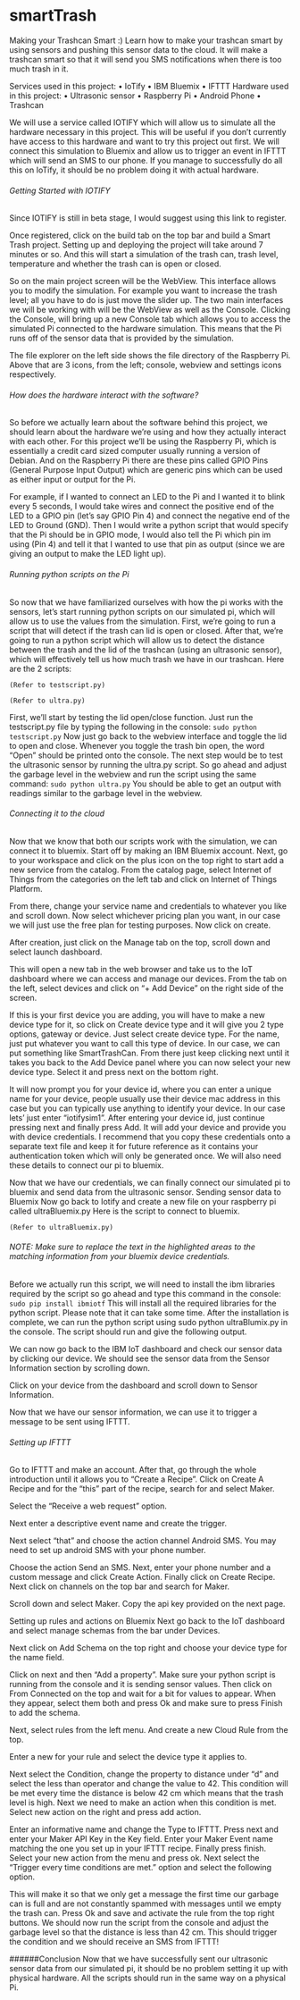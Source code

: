# smartTrash
Making your Trashcan Smart :)
Learn how to make your trashcan smart by using sensors and pushing this sensor data to the cloud. It will make a trashcan smart so that it will send you SMS notifications when there is too much trash in it.

Services used in this project:
•	IoTify
•	IBM Bluemix
•	IFTTT
Hardware used in this project:
•	Ultrasonic sensor
•	Raspberry Pi
•	Android Phone
•	Trashcan
 
We will use a service called IOTIFY which will allow us to simulate all the hardware necessary in this project. This will be useful if you don’t currently have access to this hardware and want to try this project out first. We will connect this simulation to Bluemix and allow us to trigger an event in IFTTT which will send an SMS to our phone. If you manage to successfully do all this on IoTify, it should be no problem doing it with actual hardware. 

###### Getting Started with IOTIFY
Since IOTIFY is still in beta stage, I would suggest using this link to register.
 
Once registered, click on the build tab on the top bar and build a Smart Trash project. Setting up and deploying the project will take around 7 minutes or so. And this will start a simulation of the trash can, trash level, temperature and whether the trash can is open or closed.
 
So on the main project screen will be the WebView. This interface allows you to modify the simulation. For example you want to increase the trash level; all you have to do is just move the slider up. The two main interfaces we will be working with will be the WebView as well as the Console. Clicking the Console, will bring up a new Console tab which allows you to access the simulated Pi connected to the hardware simulation. This means that the Pi runs off of the sensor data that is provided by the simulation.
 
The file explorer on the left side shows the file directory of the Raspberry Pi. Above that are 3 icons, from the left; console, webview and settings icons respectively.

###### How does the hardware interact with the software?
So before we actually learn about the software behind this project, we should learn about the hardware we’re using and how they actually interact with each other. For this project we’ll be using the Raspberry Pi, which is essentially a credit card sized computer usually running a version of Debian. And on the Raspberry Pi there are these pins called GPIO Pins (General Purpose Input Output) which are generic pins which can be used as either input or output for the Pi.  

For example, if I wanted to connect an LED to the Pi and I wanted it to blink every 5 seconds, I would take wires and connect the positive end of the LED to a GPIO pin (let’s say GPIO Pin 4) and connect the negative end of the LED to Ground (GND). Then I would write a python script that would specify that the Pi should be in GPIO mode, I would also tell the Pi which pin im using (Pin 4) and tell it that I wanted to use that pin as output (since we are giving an output to make the LED light up).
 

###### Running python scripts on the Pi
So now that we have familiarized ourselves with how the pi works with the sensors, let’s start running python scripts on our simulated pi, which will allow us to use the values from the simulation. First, we’re going to run a script that will detect if the trash can lid is open or closed. After that, we’re going to run a python script which will allow us to detect the distance between the trash and the lid of the trashcan (using an ultrasonic sensor), which will effectively tell us how much trash we have in our trashcan. Here are the 2 scripts:

`(Refer to testscript.py)`

`(Refer to ultra.py)`

First, we’ll start by testing the lid open/close function. Just run the testscript.py file by typing the following in the console:
`sudo python testscript.py`
Now just go back to the webview interface and toggle the lid to open and close. Whenever you toggle the trash bin open, the word “Open” should be printed onto the console.
The next step would be to test the ultrasonic sensor by running the ultra.py script. So go ahead and adjust the garbage level in the webview and run the script using the same command:
`sudo python ultra.py`
You should be able to get an output with readings similar to the garbage level in the webview.
 
###### Connecting it to the cloud
Now that we know that both our scripts work with the simulation, we can connect it to bluemix. Start off by making an IBM Bluemix  account. Next, go to your workspace and click on the plus icon on the top right to start add a new service from the catalog. From the catalog page, select Internet of Things from the categories on the left tab and click on Internet of Things Platform.
 
From there, change your service name and credentials to whatever you like and scroll down. Now select whichever pricing plan you want, in our case we will just use the free plan for testing purposes. Now click on create.
 
After creation, just click on the Manage tab on the top, scroll down and select launch dashboard.
 
This will open a new tab in the web browser and take us to the IoT dashboard where we can access and manage our devices. From the tab on the left, select devices and click on “+ Add Device” on the right side of the screen.
 
If this is your first device you are adding, you will have to make a new device type for it, so click on Create device type and it will give you 2 type options, gateway or device. Just select create device type.  For the name, just put whatever you want to call this type of device. In our case, we can put something like SmartTrashCan. From there just keep clicking next until it takes you back to the Add Device panel where you can now select your new device type. Select it and press next on the bottom right.
 
It will now prompt you for your device id, where you can enter a unique name for your device,  people usually use their device mac address in this case but you can typically use anything to identify your device. In our case lets’ just enter “iotifysim1”. After entering your device id, just continue pressing next and finally press Add. It will add your device and provide you with device credentials. I recommend that you copy these credentials onto a separate text file and keep it for future reference as it contains your authentication token which will only be generated once. We will also need these details to connect our pi to bluemix.
 
Now that we have our credentials, we can finally connect our simulated pi to bluemix and send data from the ultrasonic sensor.
Sending sensor data to Bluemix
Now go back to Iotify and create a new file on your raspberry pi called ultraBluemix.py
Here is the script to connect to bluemix.

`(Refer to ultraBluemix.py)`

###### NOTE: Make sure to replace the text in the highlighted areas to the matching information from your bluemix device credentials.
Before we actually run this script, we will need to install the ibm libraries required by the script so go ahead and type this command in the console:
`sudo pip install ibmiotf`
This will install all the required libraries for the python script. Please note that it can take some time. After the installation is complete, we can run the python script using sudo python ultraBlumix.py in the console. The script should run and give the following output.
 
We can now go back to the IBM IoT dashboard and check our sensor data by clicking our device. We should see the sensor data from the Sensor Information section by scrolling down.
 
Click on your device from the dashboard and scroll down to Sensor Information.
 
Now that we have our sensor information, we can use it to trigger a message to be sent using IFTTT. 

###### Setting up IFTTT
Go to IFTTT and make an account. After that, go through the whole introduction until it allows you to “Create a Recipe”. Click on Create A Recipe and for the “this” part of the recipe, search for and select Maker.
 
Select the “Receive a web request” option.
 
Next enter a descriptive event name and create the trigger.
 
Next select “that” and choose the action channel Android SMS. You may need to set up android SMS with your phone number.
 
Choose the action Send an SMS. Next, enter your phone number and a custom message and click Create Action. Finally click on Create Recipe.
Next click on channels on the top bar and search for Maker.
 
 
Scroll down and select Maker. Copy the api key provided on the next page.
 
Setting up rules and actions on Bluemix
Next go back to the IoT dashboard and select manage schemas from the bar under Devices.
 
Next click on Add Schema on the top right and choose your device type for the name field.
 
Click on next and then “Add a property”. Make sure your python script is running from the console and it is sending sensor values. Then click on From Connected on the top and wait for a bit for values to appear. When they appear, select them both and press Ok and make sure to press Finish to add the schema.
 
Next, select rules from the left menu. And create a new Cloud Rule from the top. 
 
 
Enter a new for your rule and select the device type it applies to.
 
Next select the Condition, change the property to distance under “d” and select the less than operator and change the value to 42. This condition will be met every time the distance is below 42 cm which means that the trash level is high. Next we need to make an action when this condition is met. Select new action on the right and press add action.
 
 
Enter an informative name and change the Type to IFTTT. Press next and enter your Maker API Key in the Key field. Enter your Maker Event name matching the one you set up in your IFTTT recipe. Finally press finish. Select your new action from the menu and press ok.
 Next select the “Trigger every time conditions are met.” option and select the following option.
 
This will make it so that we only get a message the first time our garbage can is full and are not constantly spammed with messages until we empty the trash can. Press Ok and save and activate the rule from the top right buttons. We should now run the script from the console and adjust the garbage level so that the distance is less than 42 cm. This should trigger the condition and we should receive an SMS from IFTTT!

######Conclusion
Now that we have successfully sent our ultrasonic sensor data from our simulated pi, it should be no problem setting it up with physical hardware. All the scripts should run in the same way on a physical Pi. 
